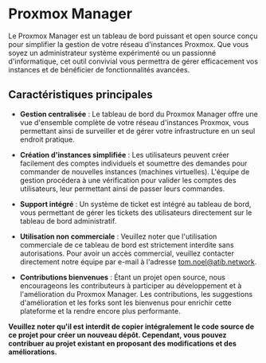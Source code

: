 # Proxmox Manager

Le Proxmox Manager est un tableau de bord puissant et open source conçu pour simplifier la gestion de votre réseau d'instances Proxmox. Que vous soyez un administrateur système expérimenté ou un passionné d'informatique, cet outil convivial vous permettra de gérer efficacement vos instances et de bénéficier de fonctionnalités avancées.

## Caractéristiques principales

- **Gestion centralisée** : Le tableau de bord du Proxmox Manager offre une vue d'ensemble complète de votre réseau d'instances Proxmox, vous permettant ainsi de surveiller et de gérer votre infrastructure en un seul endroit pratique.

- **Création d'instances simplifiée** : Les utilisateurs peuvent créer facilement des comptes individuels et soumettre des demandes pour commander de nouvelles instances (machines virtuelles). L'équipe de gestion procédera à une vérification pour valider les comptes des utilisateurs, leur permettant ainsi de passer leurs commandes.

- **Support intégré** : Un système de ticket est intégré au tableau de bord, vous permettant de gérer les tickets des utilisateurs directement sur le tableau de bord administratif.

- **Utilisation non commerciale** : Veuillez noter que l'utilisation commerciale de ce tableau de bord est strictement interdite sans autorisations. Pour avoir un accès commercial, veuillez contacter directement notre équipe par e-mail à l'adresse tom.noel@atib.network.

- **Contributions bienvenues** : Étant un projet open source, nous encourageons les contributeurs à participer au développement et à l'amélioration du Proxmox Manager. Les contributions, les suggestions d'amélioration et les forks sont les bienvenus pour enrichir cette plateforme et la rendre encore plus performante.

**Veuillez noter qu'il est interdit de copier intégralement le code source de ce projet pour créer un nouveau dépôt. Cependant, vous pouvez contribuer au projet existant en proposant des modifications et des améliorations.**
